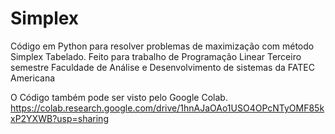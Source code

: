 # Simplex
Código em Python para resolver problemas de maximização com método Simplex Tabelado.
Feito para trabalho de Programação Linear Terceiro semestre Faculdade de Análise e Desenvolvimento de sistemas da FATEC Americana

O Código também pode ser visto pelo Google Colab.
https://colab.research.google.com/drive/1hnAJaOAo1USO4OPcNTyOMF85kxP2YXWB?usp=sharing
